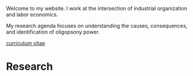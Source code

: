  

Welcome to my website. I work at the intersection of industrial organization and labor economics. 

My research agenda focuses on understanding the causes, consequences, and identification of oligopsony power.

[curriculum vitae](/cv_michaelrubens.pdf)

Research
======

 
